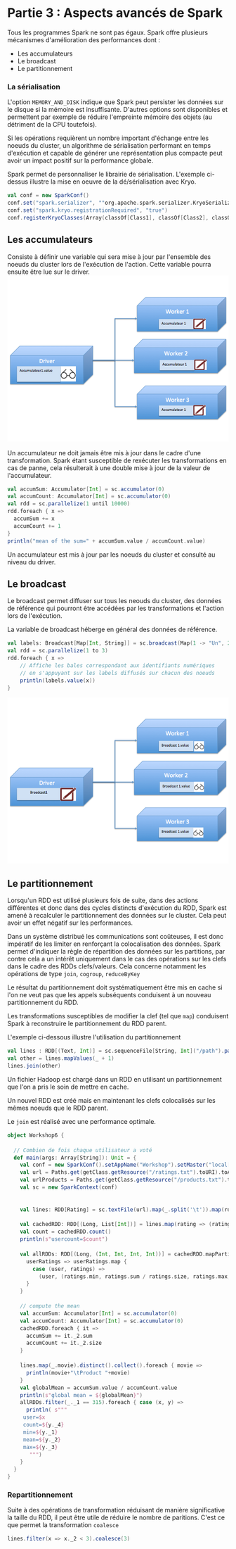 # Partie 3 : Aspects avancés de Spark
Tous les programmes Spark ne sont pas égaux. Spark offre plusieurs mécanismes d'amélioration des performances dont :
+ Les accumulateurs
+ Le broadcast
+ Le partitionnement





### La sérialisation
L'option ``MEMORY_AND_DISK`` indique que Spark peut persister les données sur le disque si la mémoire est insuffisante. D'autres options sont disponibles et permettent par exemple de réduire l'empreinte mémoire des objets (au détriment de la CPU toutefois).

Si les opérations requièrent un nombre important d'échange entre les noeuds du cluster, un algorithme de sérialisation performant en temps d'exécution et capable de générer une représentation plus compacte peut avoir un impact positif sur la performance globale. 

Spark permet de personnaliser le librairie de sérialisation. L'exemple ci-dessus illustre la mise en oeuvre de la dé/sérialisation avec Kryo.
```Scala
val conf = new SparkConf()
conf.set("spark.serializer", ""org.apache.spark.serializer.KryoSerializer)
conf.set("spark.kryo.registrationRequired", "true")
conf.registerKryoClasses(Array(classOf[Class1], classOf[Class2], classOf[Class3]))
```

## Les accumulateurs
Consiste à définir une variable qui sera mise à jour par l'ensemble des noeuds du cluster lors de l'exécution de l'action. Cette variable pourra ensuite être lue sur le driver.
![](rdd4.png)

Un accumulateur ne doit jamais être mis à jour dans le cadre d'une transformation. Spark étant susceptible de rexécuter les transformations en cas de panne, cela résulterait à une double mise à jour de la valeur de l'accumulateur.

```scala
val accumSum: Accumulator[Int] = sc.accumulator(0)
val accumCount: Accumulator[Int] = sc.accumulator(0)
val rdd = sc.parallelize(1 until 10000)
rdd.foreach { x =>
  accumSum += x
  accumCount += 1
}
println("mean of the sum=" + accumSum.value / accumCount.value)

```

Un accumulateur est mis à jour par les noeuds du cluster et consulté au niveau du driver.

## Le broadcast

Le broadcast permet diffuser sur tous les neouds du cluster, des données de référence qui pourront être accédées par les transformations et l'action lors de l'exécution.

La variable de broadcast héberge en général des données de référence.

```scala
val labels: Broadcast[Map[Int, String]] = sc.broadcast(Map(1 -> "Un", 2->"2", 3 -> "3"))
val rdd = sc.parallelize(1 to 3)
rdd.foreach { x =>
    // Affiche les bales correspondant aux identifiants numériques
    // en s'appuyant sur les labels diffusés sur chacun des noeuds
    println(labels.value(x))
}
```
![](rdd5.png)

## Le partitionnement
Lorsqu'un RDD est utilisé plusieurs fois de suite, dans des actions différentes et donc dans des cycles distincts d'exécution du RDD, Spark est amené à recalculer le partitionnement des données sur le cluster. Cela peut avoir un effet négatif sur les performances.

Dans un système distribué les communications sont coûteuses, il est donc impératif de les limiter en renforçant la colocalisation des données. Spark permet d'indiquer la règle de répartition des données sur les partitions, par contre cela a un intérêt uniquement dans le cas des opérations sur les clefs dans le cadre des RDDs clefs/valeurs. Cela concerne notamment les opérations de type ``join``, ``cogroup``, ``reduceByKey``

Le résultat du partitionnement doit systématiquement être mis en cache si l'on ne veut pas que les appels subséquents conduisent à un nouveau partitionnement du RDD.

Les transformations susceptibles de modifier la clef (tel que ``map``) conduisent Spark à reconstruire le partitionnement du RDD parent.


L'exemple ci-dessous illustre l'utilisation du partitionnement
```Scala
val lines : RDD[(Text, Int)] = sc.sequenceFile[String, Int]("/path").partitionBy(new HashPartitioner(10)).persist()
val other = lines.mapValues(_ + 1)
lines.join(other)

```

Un fichier Hadoop est chargé dans un RDD en utilisant un partitionnement que l'on a pris le soin de mettre en cache.

Un nouvel RDD est créé mais en maintenant les clefs colocalisés sur les mêmes noeuds que le RDD parent.

Le ``join`` est réalisé avec une performance optimale.


```scala
object Workshop6 {

  // Combien de fois chaque utilisateur a voté
  def main(args: Array[String]): Unit = {
    val conf = new SparkConf().setAppName("Workshop").setMaster("local[*]")
    val url = Paths.get(getClass.getResource("/ratings.txt").toURI).toAbsolutePath.toString
    val urlProducts = Paths.get(getClass.getResource("/products.txt").toURI).toAbsolutePath.toString
    val sc = new SparkContext(conf)


    val lines: RDD[Rating] = sc.textFile(url).map(_.split('\t')).map(row => Rating(row(0).toLong, row(1).toLong, row(2).toInt, new Timestamp(row(3).toLong * 1000)))

    val cachedRDD: RDD[(Long, List[Int])] = lines.map(rating => (rating.user, List(rating.rating))).reduceByKey(_ ++ _) persist()
    val count = cachedRDD.count()
    println(s"usercount=$count")

    val allRDDs: RDD[(Long, (Int, Int, Int, Int))] = cachedRDD.mapPartitions {
      userRatings => userRatings.map {
        case (user, ratings) =>
          (user, (ratings.min, ratings.sum / ratings.size, ratings.max, ratings.size))
      }
    }

    // compute the mean
    val accumSum: Accumulator[Int] = sc.accumulator(0)
    val accumCount: Accumulator[Int] = sc.accumulator(0)
    cachedRDD.foreach { it =>
      accumSum += it._2.sum
      accumCount += it._2.size
    }

    lines.map(_.movie).distinct().collect().foreach { movie =>
      println(movie+"\tProduct "+movie)
    }
    val globalMean = accumSum.value / accumCount.value
    println(s"global mean = ${globalMean}")
    allRDDs.filter(_._1 == 315).foreach { case (x, y) =>
      println( s"""
     user=$x
     count=${y._4}
     min=${y._1}
     mean=${y._2}
     max=${y._3}
       """)
    }
  }
}
```

### Repartitionnement
Suite à des opérations de transformation réduisant de manière significative la taille du RDD, il peut être utile de réduire le nombre de paritions. C'est ce que permet la transformation ``coalesce``

```scala
lines.filter(x => x._2 < 3).coalesce(3)
```

